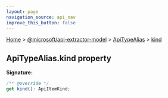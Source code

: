 ```yaml
---
layout: page
navigation_source: api_nav
improve_this_button: false
---
```



[Home](./index.md) &gt; [@microsoft/api-extractor-model](./api-extractor-model.md) &gt; [ApiTypeAlias](./api-extractor-model.apitypealias.md) &gt; [kind](./api-extractor-model.apitypealias.kind.md)

## ApiTypeAlias.kind property


<b>Signature:</b>

```typescript
/** @override */
get kind(): ApiItemKind;
```
